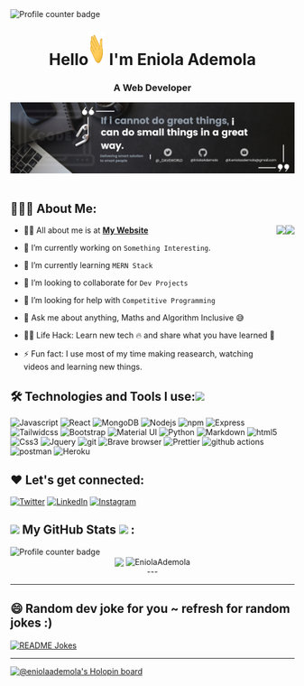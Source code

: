 <img align="left" src="https://komarev.com/ghpvc/?username=EniolaAdemola&style=flat-square&color=blue" alt="Profile counter badge" />
<h1 align="center">Hello<img src="https://raw.githubusercontent.com/ABSphreak/ABSphreak/master/gifs/Hi.gif" width="30px" height="60px"> I'm Eniola Ademola</h1>
<h3 align="center">A Web Developer</h3>


<!--
**EniolaAdemola/EniolaAdemola** is a ✨ _special_ ✨ repository because its `README.md` (this file) appears on your GitHub profile.
Here are some ideas to get you started: -->

<div align="center">
  <img src ="./eniola-banner.png" />
</div>


 <br/>

## 👨🏻‍💻 About Me:
<img  src="https://github.com/soumyajit4419/soumyajit4419/blob/master/thoughtworks-gif_dribbble.gif" height="290px" align="right" />


<img  src="./thoughtworks-gif_dribbble.gif" height="290px" align="right" />

- 🙋‍♂️ All about me is at **[My Website](https://eniola-ademola.vercel.app/)**

- 🔭 I’m currently working on `Something Interesting`.

- 🌱 I’m currently learning `MERN Stack`

- 👯 I’m looking to collaborate for `Dev Projects`

- 🤔 I’m looking for help with `Competitive Programming`

- 💬 Ask me about anything, Maths and Algorithm Inclusive :sweat_smile:

- 👨‍💻 Life Hack: Learn new tech :fire: and share what you have learned :tada:

- ⚡ Fun fact: I use most of my time making reasearch, watching videos and learning new things.

## 🛠️ Technologies and Tools I use:<img src = "https://media2.giphy.com/media/QssGEmpkyEOhBCb7e1/giphy.gif?cid=ecf05e47a0n3gi1bfqntqmob8g9aid1oyj2wr3ds3mg700bl&rid=giphy.gif" width = 32px>


<p>
<img alt="Javascript" src="https://img.shields.io/badge/JavaScript-323330?style=for-the-badge&logo=javascript&logoColor=F7DF1E"  height="25px"/>
<img alt="React" src="https://img.shields.io/badge/React-20232A?style=for-the-badge&logo=react&logoColor=61DAFB" height="25px"/>
<img alt="MongoDB" src="https://img.shields.io/badge/-MongoDB-13aa52?style=flat-square&logo=mongodb&logoColor=white"  height="25px"/>
<img alt="Nodejs" src="https://img.shields.io/badge/-Nodejs-43853d?style=flat-square&logo=Node.js&logoColor=white"  height="25px"/>
<img alt="npm" src="https://img.shields.io/badge/NPM-%23000000.svg?style=for-the-badge&logo=npm&logoColor=white" height="25px"/>
 <img alt="Express" src="https://img.shields.io/badge/express.js-%23404d59.svg?style=for-the-badge&logo=express&logoColor=%2361DAFB" height="25px"/>
<img alt="Tailwidcss" src="https://img.shields.io/badge/Tailwind_CSS-38B2AC?style=for-the-badge&logo=tailwind-css&logoColor=white" height="25px"/>
<img alt="Bootstrap" src="https://img.shields.io/badge/Bootstrap-563D7C?style=for-the-badge&logo=bootstrap&logoColor=white" height="25px"/>
<img alt="Material UI" src="https://img.shields.io/badge/Material--UI-0081CB?style=for-the-badge&logo=material-ui&logoColor=white" height="25px"/>
<img alt="Python" src="https://img.shields.io/badge/Python-14354C?style=for-the-badge&logo=python&logoColor=white" height="25px"/>
<img alt="Markdown" src="https://img.shields.io/badge/Markdown-000000?style=for-the-badge&logo=markdown&logoColor=white"  height="25px"/>
<img alt="html5" src="https://img.shields.io/badge/HTML5-E34F26?style=for-the-badge&logo=html5&logoColor=white" height="25px"/>
<img alt="Css3" src="https://img.shields.io/badge/CSS3-1572B6?style=for-the-badge&logo=css3&logoColor=white" height="25px"/>
<img alt="Jquery" src="https://img.shields.io/badge/jquery-%230769AD.svg?style=for-the-badge&logo=jquery&logoColor=white" height="25px"/>
<img alt="git" src="https://img.shields.io/badge/-Git-F05032?style=flat-square&logo=git&logoColor=white" height="25px"/>
<img alt="Brave browser" src="https://img.shields.io/badge/-Brave_Browser-FB542B?style=flat-square&logo=brave&logoColor=white" height="25px"/>
<img alt="Prettier" src="https://img.shields.io/badge/-Prettier-F7B93E?style=flat-square&logo=prettier&logoColor=white" height="25px"/>
 <img alt="github actions" src="https://img.shields.io/badge/-Github_Actions-2088FF?style=flat-square&logo=github-actions&logoColor=white" height="25px"/>
 <img alt="postman" src="https://img.shields.io/badge/-Postman-00C7B7?style=flat-square&logo=postman&logoColor=white" height="25px"/>
 <img alt="Heroku" src="https://img.shields.io/badge/-Heroku-430098?style=flat-square&logo=heroku&logoColor=white" height="25px"/>
</p>

## ❤️ Let's get connected:

<p > <a href="https://twitter.com/_daveworld" target="_blank"><img alt="Twitter" src="https://img.shields.io/badge/twitter-%231DA1F2.svg?&style=for-the-badge&logo=twitter&logoColor=white"  height="30px"/></a>  <a href="https://www.linkedin.com/in/eniola-ademola-7386161a7/" target="_blank"><img alt="LinkedIn" src="https://img.shields.io/badge/linkedin-%230077B5.svg?&style=for-the-badge&logo=linkedin&logoColor=white"  height="30px"/></a> <a href="https://www.instagram.com/_daveworld" target="_blank"><img alt="Instagram" src="https://img.shields.io/badge/Instagram-E4405F?style=for-the-badge&logo=instagram&logoColor=white"  height="30px"/></a>
</p>


## <img src = "https://i.pinimg.com/originals/65/c4/f4/65c4f452571be1261e9c623f7da488ac.gif" width = 35px> My GitHub Stats <img src="https://media.giphy.com/media/iY8CRBdQXODJSCERIr/giphy.gif" width="30px"> :

</div>
<img src="https://komarev.com/ghpvc/?username=EniolaAdemola&style=flat-square&color=blue" alt="Profile counter badge" />
</div>

<div align="center">
  <img align="center" src="https://github-readme-stats.anuraghazra1.vercel.app/api?username=EniolaAdemola&show_icons=true" />
  <img align="center" src="https://github-readme-streak-stats.herokuapp.com/?user=EniolaAdemola" alt="EniolaAdemola" />
</div>

<div align="center">
  ---

<!-- Might use thislater to show TOP LANGUAGE -->
<!-- 
[![Top Langs](https://github-readme-stats.vercel.app/api/top-langs/?username=EniolaAdemola&layout=compact&theme=vision-friendly-light)](https://github.com/anuraghazra/github-readme-stats) 
 <img src="https://github-readme-stats.vercel.app/api/top-langs?username=EniolaAdemola&langs_count=10&show_icons=true&locale=en&layout=compact&theme=algolia" alt="EniolaAdemola language" height="192px"/>
-->
</div>

---

<!-- Markdown -->

## 😄 Random dev joke for you ~ refresh for random jokes :)

<a href="https://readme-jokes.vercel.app"><img align="center" src="https://readme-jokes.vercel.app/api?theme=prussian" alt="README Jokes"></a>


---
[![@eniolaademola's Holopin board](https://holopin.io/api/user/board?user=eniolaademola)](https://holopin.io/@eniolaademola)

